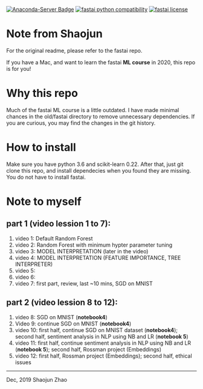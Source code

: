 [![Anaconda-Server Badge](https://anaconda.org/fastai/fastai/badges/platforms.svg)](https://anaconda.org/fastai/fastai)
[![fastai python compatibility](https://img.shields.io/pypi/pyversions/fastai.svg)](https://pypi.python.org/pypi/fastai)
[![fastai license](https://img.shields.io/pypi/l/fastai.svg)](https://pypi.python.org/pypi/fastai)

# Note from Shaojun
For the original readme, please refer to the fastai repo.

If you have a Mac, and want to learn the fastai **ML course** in 2020, this repo is for you!

# Why this repo
Much of the fastai ML course is a little outdated. I have made minimal chances in the old/fastai directory to remove unnecessary dependencies. If you are curious, you may find the changes in the git history.

# How to install
Make sure you have python 3.6 and scikit-learn 0.22. After that, just git clone this repo, and install dependecies when you found they are missing. You do not have to install fastai.

# Note to myself
## part 1 (video lession 1 to 7): 
1. video 1: Default Random Forest
2. video 2: Random Forest with minimum hypter parameter tuning
3. video 3: MODEL INTERPRETATION (later in the video)
4. video 4: MODEL INTERPRETATION (FEATURE IMPORTANCE, TREE INTERPRETER)
5. video 5:
6. video 6:
7. video 7: first part, review, last ~10 mins, SGD on MNIST
## part 2 (video lession 8 to 12): 
1. video 8: SGD on MNIST (**notebook4**)
2. Video 9: continue SGD on MNIST (**notebook4**)
2. video 10: first half, continue SGD on MNIST dataset (**notebook4**); second half, sentiment analysis in NLP using NB and LR (**notebook 5**)
3. video 11: first half, continue sentiment analysis in NLP using NB and LR (**notebook 5**); second half, Rossman project (Embeddings)
4. video 12: first half, Rossman project (Embeddings); second half, ethical issues

___
Dec, 2019
Shaojun Zhao
